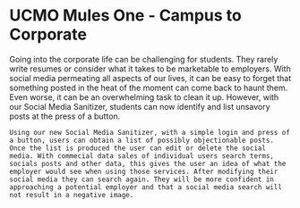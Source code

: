 # UCMO Mules One - Campus to Corporate

 Going into the corporate life can be challenging for students. They rarely write resumes or consider what it takes to be marketable to employers. With social media permeating all aspects of our lives, it can be easy to forget that something posted in the heat of the moment can come back to haunt them. Even worse, it can be an overwhelming task to clean it up. However, with our Social Media Sanitizer, students can now identify and list unsavory posts at the press of a button. 
 
	Using our new Social Media Sanitizer, with a simple login and press of a button, users can obtain a list of possibly objectionable posts. Once the list is produced the user can edit or delete the social media. With commecial data sales of individual users search terms, socials posts and other data, this gives the user an idea of what the employer would see when using those services. After modifying their social media they can search again. They will be more confident in approaching a potential employer and that a social media search will not result in a negative image.

